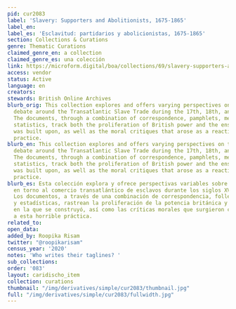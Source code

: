 ```yaml
---
pid: cur2083
label: 'Slavery: Supporters and Abolitionists, 1675-1865'
label_en:
label_es: 'Esclavitud: partidarios y abolicionistas, 1675-1865'
section: Collections & Curations
genre: Thematic Curations
claimed_genre_en: a collection
claimed_genre_es: una colección
link: https://microform.digital/boa/collections/69/slavery-supporters-and-abolitionists-1675-1865
access: vendor
status: Active
language: en
creators:
stewards: British Online Archives
blurb_orig: This collection explores and offers varying perspectives on the explosive
  debate around the Transatlantic Slave Trade during the 17th, 18th, and 19th centuries.
  The documents, through a combination of correspondence, pamphlets, memoirs, and
  statistics, track both the proliferation of British power and the enslavement it
  was built upon, as well as the moral critiques that arose as a reaction to the horrific
  practice.
blurb_en: This collection explores and offers varying perspectives on the explosive
  debate around the Transatlantic Slave Trade during the 17th, 18th, and 19th centuries.
  The documents, through a combination of correspondence, pamphlets, memoirs, and
  statistics, track both the proliferation of British power and the enslavement it
  was built upon, as well as the moral critiques that arose as a reaction to the horrific
  practice.
blurb_es: Esta colección explora y ofrece perspectivas variables sobre el debate explosivo
  en torno al comercio transatlántico de esclavos durante los siglos XVIII y XIX.
  Los documentos, a través de una combinación de correspondencia, folletos, memorias
  y estadísticas, rastrean la proliferación de la potencia británica y la esclavitud
  en la que se construyó, así como las críticas morales que surgieron como una reacción
  a esta horrible práctica.
related_to:
open_data:
added_by: Roopika Risam
twitter: "@roopikarisam"
census_year: '2020'
notes: 'Who writes their taglines? '
sub_collections:
order: '083'
layout: caridischo_item
collection: curations
thumbnail: "/img/derivatives/simple/cur2083/thumbnail.jpg"
full: "/img/derivatives/simple/cur2083/fullwidth.jpg"
---
```

